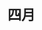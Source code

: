 <!DOCTYPE html>
<html>
  <head>
    <meta charset="utf-8">
    
  </head>
  <body>
    <h1>四月</h1>
  </body>
</html>
